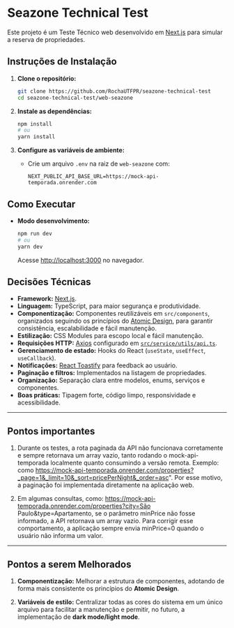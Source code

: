 # Seazone Technical Test

Este projeto é um Teste Técnico web desenvolvido em [Next.js](https://nextjs.org/) para simular a reserva de propriedades.

## Instruções de Instalação

1. **Clone o repositório:**
   ```sh
   git clone https://github.com/RochaUTFPR/seazone-technical-test
   cd seazone-technical-test/web-seazone
   ```

2. **Instale as dependências:**
   ```sh
   npm install
   # ou
   yarn install
   ```

3. **Configure as variáveis de ambiente:**
   - Crie um arquivo `.env` na raiz de `web-seazone` com:
     ```
     NEXT_PUBLIC_API_BASE_URL=https://mock-api-temporada.onrender.com
     ```

## Como Executar

- **Modo desenvolvimento:**
  ```sh
  npm run dev
  # ou
  yarn dev
  ```
  Acesse [http://localhost:3000](http://localhost:3000) no navegador.

## Decisões Técnicas

- **Framework:** [Next.js](https://nextjs.org/).
- **Linguagem:** TypeScript, para maior segurança e produtividade.
- **Componentização:** Componentes reutilizáveis em `src/components`, organizados seguindo os princípios do [Atomic Design](https://atomicdesign.bradfrost.com/chapter-2/), para garantir consistência, escalabilidade e fácil manutenção.
- **Estilização:** CSS Modules para escopo local e fácil manutenção.
- **Requisições HTTP:** [Axios](https://axios-http.com/) configurado em [`src/service/utils/api.ts`](web-seazone/src/service/utils/api.ts).
- **Gerenciamento de estado:** Hooks do React (`useState`, `useEffect`, `useCallback`).
- **Notificações:** [React Toastify](https://fkhadra.github.io/react-toastify/) para feedback ao usuário.
- **Paginação e filtros:** Implementados na listagem de propriedades.
- **Organização:** Separação clara entre modelos, enums, serviços e componentes.
- **Boas práticas:** Tipagem forte, código limpo, responsividade e acessibilidade.

---

## Pontos importantes
1. Durante os testes, a rota paginada da API não funcionava corretamente e sempre retornava um array vazio, tanto rodando o mock-api-temporada localmente quanto consumindo a versão remota. Exemplo: como https://mock-api-temporada.onrender.com/properties?_page=1&_limit=10&_sort=pricePerNight&_order=asc". Por esse motivo, a paginação foi implementada diretamente na aplicação web.

2. Em algumas consultas, como: https://mock-api-temporada.onrender.com/properties?city=São Paulo&type=Apartamento, se o parâmetro minPrice não fosse informado, a API retornava um array vazio. Para corrigir esse comportamento, a aplicação sempre envia minPrice=0 quando o usuário não informa um valor.

---

## Pontos a serem Melhorados

1. **Componentização:** Melhorar a estrutura de componentes, adotando de forma mais consistente os princípios do **Atomic Design**. 

2. **Variáveis de estilo:** Centralizar todas as cores do sistema em um único arquivo para facilitar a manutenção e permitir, no futuro, a implementação de **dark mode/light mode**.  


